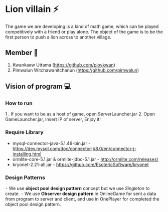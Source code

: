 # Lion villain :zap:
The game we are developing is a kind of math game, which can be played competitively with a friend or play alone. The object of the game is to be the first person to push a lion across to another village.  

## Member :two_women_holding_hands:
1. Kwankaew Uttama (https://github.com/ploykwan)
2. Pimwalun Witchawanitchanun (https://github.com/pimwalun)

## Vision of program :computer:
### How to run
1 . If you want to be as a host of game, open ServerLauncher.jar
2. Open GameLauncher.jar, Insert IP of server, Enjoy it!

### Require Library
- mysql-connector-java-5.1.46-bin.jar - https://dev.mysql.com/doc/connector-j/8.0/en/connector-j-installing.html
- ormlite-core-5.1.jar & ormlite-jdbc-5.1.jar - http://ormlite.com/releases/
- kryonet-2.21-all.jar - https://github.com/EsotericSoftware/kryonet

### Design Patterns
⁃ We use **object pool design pattern** concept but we use *Singleton* to create.
⁃ We use **Observer design pattern** in OnlineGame for sent a data from program to server and client, and use in OnePlayer for completed the object pool design pattern.
